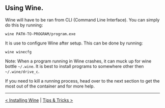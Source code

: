 
## Using Wine.

Wine will have to be ran from CLI (Command Line Interface). You can simply do this by running:

```
wine PATH-TO-PROGRAM/program.exe
```

It is use to configure Wine after setup. This can be done by running:

```
wine winecfg
```

Note: When a program running in Wine crashes, it can muck up for wine bottle `~/.wine`. It is best to install programs to somewhere other then `~/.wine/drive_c`.

If you need to kill a running process, head over to the next section  to get the most out of the container and for more help.

----------

[< Installing Wine](install-wine.md) | [Tips & Tricks >](tips.md)

